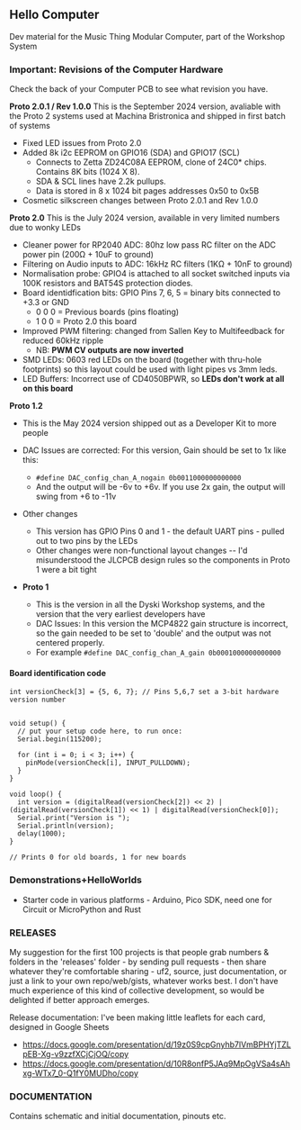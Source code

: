 ## Hello Computer  

Dev material for the Music Thing Modular Computer, part of the Workshop System  

 
### Important: Revisions of the Computer Hardware
Check the back of your Computer PCB to see what revision you have. 

**Proto 2.0.1 / Rev 1.0.0** 
This is the September 2024 version, avaliable with the Proto 2 systems used at Machina Bristronica and shipped in first batch of systems
- Fixed LED issues from Proto 2.0
- Added 8k i2c EEPROM on GPIO16 (SDA) and GPIO17 (SCL)
    - Connects to Zetta ZD24C08A EEPROM, clone of 24C0* chips. Contains 8K bits (1024 X 8). 
    - SDA & SCL lines have 2.2k pullups. 
    - Data is stored in 8 x 1024 bit pages addresses 0x50 to 0x5B
- Cosmetic silkscreen changes between Proto 2.0.1 and Rev 1.0.0

**Proto 2.0** 
This is the July 2024 version, available in very limited numbers due to wonky LEDs 
- Cleaner power for RP2040 ADC: 80hz low pass RC filter on the ADC power pin (200Ω + 10uF to ground) 
- Filtering on Audio inputs to ADC: 16kHz RC filters (1KΩ + 10nF to ground) 
- Normalisation probe: GPIO4 is attached to all socket switched inputs via 100K resistors and BAT54S protection diodes. 
- Board identidfication bits: GPIO Pins 7, 6, 5 = binary bits connected to +3.3 or GND  
  - 0 0 0 = Previous boards (pins floating)
  - 1 0 0 = Proto 2.0 this board 
- Improved PWM filtering: changed from Sallen Key to Multifeedback for reduced 60kHz ripple
  - NB: **PWM CV outputs are now inverted**
- SMD LEDs: 0603 red LEDs on the board (together with thru-hole footprints) so this layout could be used with light pipes vs 3mm leds. 
- LED Buffers: Incorrect use of CD4050BPWR, so **LEDs don't work at all on this board**


**Proto 1.2**
  - This is the May 2024 version shipped out as a Developer Kit to more people
  - DAC Issues are corrected: For this version, Gain should be set to 1x like this:
    - ```#define DAC_config_chan_A_nogain 0b0011000000000000```
    - And the output will be -6v to +6v. If you use 2x gain, the output will swing from +6 to -11v
  - Other changes
    - This version has GPIO Pins 0 and 1 - the default UART pins - pulled out to two pins by the LEDs
    - Other changes were non-functional layout changes -- I'd misunderstood the JLCPCB design rules so the components in Proto 1 were a bit tight

- **Proto 1**
  - This is the version in all the Dyski Workshop systems, and the version that the very earliest developers have
  - DAC Issues: In this version the MCP4822 gain structure is incorrect, so the gain needed to be set to 'double' and the output was not centered properly.
  - For example ```#define DAC_config_chan_A_gain 0b0001000000000000```


#### Board identification code 

```
int versionCheck[3] = {5, 6, 7}; // Pins 5,6,7 set a 3-bit hardware version number


void setup() {
  // put your setup code here, to run once:
  Serial.begin(115200);

  for (int i = 0; i < 3; i++) {
    pinMode(versionCheck[i], INPUT_PULLDOWN);
  }
}

void loop() {
  int version = (digitalRead(versionCheck[2]) << 2) | (digitalRead(versionCheck[1]) << 1) | digitalRead(versionCheck[0]);
  Serial.print("Version is ");
  Serial.println(version);
  delay(1000);
}

// Prints 0 for old boards, 1 for new boards 
```

### Demonstrations+HelloWorlds

- Starter code in various platforms - Arduino, Pico SDK, need one for Circuit or MicroPython and Rust 

### RELEASES 


My suggestion for the first 100 projects is that people grab numbers & folders in the 'releases' folder - by sending pull requests - then share whatever they're comfortable sharing - uf2, source, just documentation, or just a link to your own repo/web/gists, whatever works best. I don't have much experience of this kind of collective development, so would be delighted if better approach emerges.  

Release documentation: I've been making little leaflets for each card, designed in Google Sheets  
- https://docs.google.com/presentation/d/19z0S9cpGnyhb7lVmBPHYjTZLpEB-Xg-v9zzfXCjCjOQ/copy   
- https://docs.google.com/presentation/d/10R8onfP5JAq9MpOgVSa4sAhxg-WTx7_0-Q1fY0MUDho/copy

### DOCUMENTATION 

Contains schematic and initial documentation, pinouts etc. 
  
